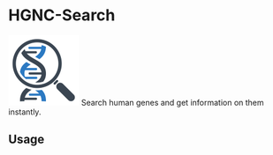 # HGNC-Search

![Gene Search](gene_search.png) Search human genes and get information on them instantly.

## Usage




